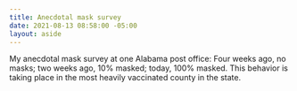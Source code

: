 ```yaml
---
title: Anecdotal mask survey
date: 2021-08-13 08:58:00 -05:00
layout: aside
---
```


My anecdotal mask survey at one Alabama post office: Four weeks ago, no masks; two weeks ago, 10% masked; today, 100% masked. This behavior is taking place in the most heavily vaccinated county in the state.